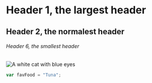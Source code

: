 # Header 1, the largest header

## Header 2, the normalest header

###### Header 6, the smallest header

![A white cat with blue eyes](https://www.rd.com/wp-content/uploads/2023/06/GettyImages-623368750-scaled.jpg)

``` javascript
var favFood = "Tuna";
```
